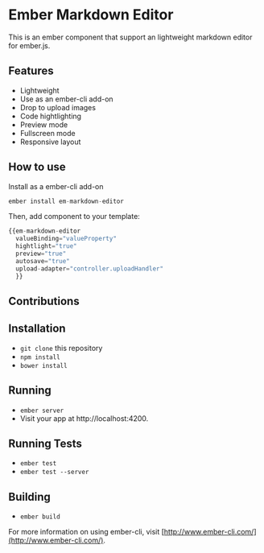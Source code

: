 # Ember Markdown Editor  

This is an ember component that support an lightweight markdown editor for ember.js.  

## Features


* Lightweight  
* Use as an ember-cli add-on
* Drop to upload images
* Code hightlighting
* Preview mode
* Fullscreen mode
* Responsive layout

## How to use
Install as a ember-cli add-on

```js
ember install em-markdown-editor
```
Then, add component to your template:  
```js
{{em-markdown-editor
  valueBinding="valueProperty"
  hightlight="true"
  preview="true"
  autosave="true"
  upload-adapter="controller.uploadHandler"
  }}
```
## Contributions
## Installation

* `git clone` this repository
* `npm install`
* `bower install`

## Running

* `ember server`
* Visit your app at http://localhost:4200.

## Running Tests

* `ember test`
* `ember test --server`

## Building

* `ember build`

For more information on using ember-cli, visit [http://www.ember-cli.com/](http://www.ember-cli.com/).
